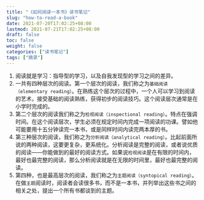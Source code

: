 ```yaml
---
title: "《如何阅读一本书》读书笔记"
slug: "how-to-read-a-book"
date: 2021-07-20T17:02:25+08:00
lastmod: 2021-07-21T17:02:25+08:00
draft: false
toc: false
weight: false
categories: ["读书笔记"]
tags: ["摘录"]
---
```

1. 阅读就是学习：指导型的学习，以及自我发现型的学习之间的差异。
2. 一共有四种层次的阅读。第一个层次的阅读，我们称之为`基础阅读（elementary reading）`。在熟练这个层次的过程中，一个人可以学习到阅读的艺术，接受基础的阅读熟练，获得初步的阅读技巧。这个阅读层次通常是在小学时完成的。
3. 第二个层次的阅读我们称之为`检视阅读（inspectional reading）`。特点在强调时间。在这个阅读层次，学生必须在规定时间内完成一项阅读的功课。譬如他可能要用十五分钟读完一本书，或是同样时间内读完两本厚的书。
4. 第三种层次的阅读，我们称之为`分析阅读（analytical reading）`。比起前面所说的两种阅读，这要更复杂，更系统化。分析阅读是完整的阅读，或者说优质的阅读——你能做到的最好的阅读方式。如果说`检视阅读`是在有限的时间内，最好也最完整的阅读，那么分析阅读就是在无限的时间里，最好也最完整的阅读。
5. 第四种，也是最高层次的阅读，我们称之为`主题阅读（syntopical reading）`。在做`主题`阅读时，阅读者会读很多书，而不是一本书，并列举出这些书之间的相关之处，提出一个所有书都谈到的主题。

   
